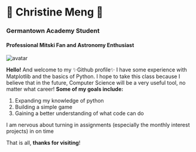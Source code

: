 # :seedling: Christine Meng :seedling:
### Germantown Academy Student
#### Professional Mitski Fan and Astronomy Enthusiast

![avatar](https://user-images.githubusercontent.com/90335917/132956958-07d0d398-c4d8-4e41-894d-75c313494d28.png)



**Hello!** And welcome to my ✨Github profile✨ 
I have some experience with Matplotlib and the basics of Python. 
I hope to take this class because I believe that in the future, Computer Science will be a very useful tool, no matter what career! 
**Some of my goals include:**
  1. Expanding my knowledge of python
  2. Building a simple game 
  3. Gaining a better understanding of what code can do
  
I am nervous about turning in assignments (especially the monthly interest projects) in on time

That is all, **thanks for visiting**!
